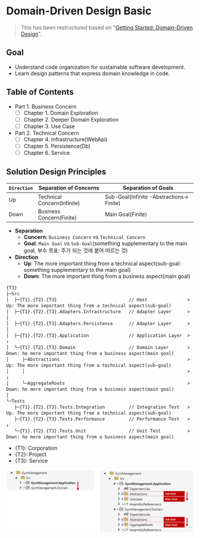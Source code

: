 # Domain-Driven Design Basic

> This has been restructured based on "[Getting Started: Domain-Driven Design](https://dometrain.com/course/getting-started-domain-driven-design-ddd/?ref=dometrain-github&promo=getting-started-domain-driven-design)".

## Goal
- Understand code organization for sustainable software development.
- Learn design patterns that express domain knowledge in code.

## Table of Contents
- Part 1. Business Concern
  - [ ] Chapter 1. Domain Exploration
  - [ ] Chapter 2. Deeper Domain Exploration
  - [ ] Chapter 3. Use Case
- Part 2. Technical Concern
  - [ ] Chapter 4. Infrastructure(WebApi)
  - [ ] Chapter 5. Persistence(Db)
  - [ ] Chapter 6. Service

## Solution Design Principles

| `Direction`  | Separation of Concerns | Separation of Goals                         |
| --- | --- | --- |
| Up    | Technical Concern(Infinite)   | Sub-Goal(Infinite -Abstractions-> Finite)   |
| Down  | Business Concern(Finite)      | Main Goal(Finite)                           |

- **Separation**
  - **Concern**: `Business Concern` vs `Technical Concern`
  - **Goal**: `Main Goal` vs `Sub-Goal`(something supplementary to the main goal, 부수 목표: 주가 되는 것에 붙어 따르는 것)
- **Direction**
  - **Up**: The more important thing from a technical aspect(sub-goal: something supplementary to the main goal)
  - **Down**: The more important thing from a business aspect(main goal)

```
{T3}
├─Src
│  ├─{T1}.{T2}.{T3}                           // Host               > Up: The more important thing from a technical aspect(sub-goal)
│  ├─{T1}.{T2}.{T3}.Adapters.Infrastructure   // Adapter Layer      > │
│  ├─{T1}.{T2}.{T3}.Adapters.Persistence      // Adapter Layer      > │
│  ├─{T1}.{T2}.{T3}.Application               // Application Layer  > ↓
│  └─{T1}.{T2}.{T3}.Domain                    // Domain Layer       > Down: he more important thing from a business aspect(main goal)
│     ├─Abstractions                                                > Up: The more important thing from a technical aspect(sub-goal)
│     │                                                             > ↓
│     └─AggregateRoots                                              > Down: he more important thing from a business aspect(main goal)
│
└─Tests
   ├─{T1}.{T2}.{T3}.Tests.Integration         // Integration Test   > Up: The more important thing from a technical aspect(sub-goal)
   ├─{T1}.{T2}.{T3}.Tests.Performance         // Performance Test   > ↓
   └─{T1}.{T2}.{T3}.Tests.Unit                // Unit Test          > Down: he more important thing from a business aspect(main goal)
```
- {T1}: Corporation
- {T2}: Project
- {T3}: Service

![](./.images/SolutionDesignExample.png)

